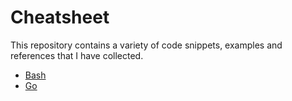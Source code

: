# Cheatsheet

This repository contains a variety of code snippets, examples and references that I have collected.

- [Bash](bash/index.md)
- [Go](go/index.md)
